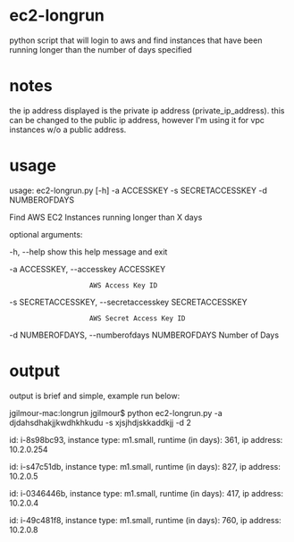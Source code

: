 ec2-longrun
===========
python script that will login to aws and find instances that have been running longer than the number of days specified

notes
===========
the ip address displayed is the private ip address (private_ip_address). this can be changed to the public ip address, however I'm using it for vpc instances w/o a public address. 


usage
===========
usage: ec2-longrun.py [-h] -a ACCESSKEY -s SECRETACCESSKEY -d NUMBEROFDAYS

Find AWS EC2 Instances running longer than X days

optional arguments:

  -h, --help            show this help message and exit

  -a ACCESSKEY, --accesskey ACCESSKEY

                        AWS Access Key ID

  -s SECRETACCESSKEY, --secretaccesskey SECRETACCESSKEY

                        AWS Secret Access Key ID

  -d NUMBEROFDAYS, --numberofdays NUMBEROFDAYS
                        Number of Days

output
==========

output is brief and simple, example run below:

jgilmour-mac:longrun jgilmour$ python ec2-longrun.py -a djdahsdhakjjkwdhkhkudu -s xjsjhdjskkaddkjj -d 2

id: i-8s98bc93, instance type: m1.small, runtime (in days): 361, ip address: 10.2.0.254

id: i-s47c51db, instance type: m1.small, runtime (in days): 827, ip address: 10.2.0.5

id: i-0346446b, instance type: m1.small, runtime (in days): 417, ip address: 10.2.0.4

id: i-49c481f8, instance type: m1.small, runtime (in days): 760, ip address: 10.2.0.8
